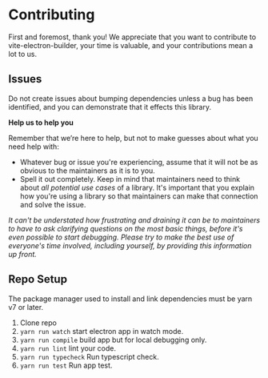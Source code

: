 # Contributing

First and foremost, thank you! We appreciate that you want to contribute to vite-electron-builder, your time is valuable, and your contributions mean a lot to us.

## Issues

Do not create issues about bumping dependencies unless a bug has been identified, and you can demonstrate that it effects this library.

**Help us to help you**

Remember that we’re here to help, but not to make guesses about what you need help with:

- Whatever bug or issue you're experiencing, assume that it will not be as obvious to the maintainers as it is to you.
- Spell it out completely. Keep in mind that maintainers need to think about _all potential use cases_ of a library. It's important that you explain how you're using a library so that maintainers can make that connection and solve the issue.

_It can't be understated how frustrating and draining it can be to maintainers to have to ask clarifying questions on the most basic things, before it's even possible to start debugging. Please try to make the best use of everyone's time involved, including yourself, by providing this information up front._


## Repo Setup
The package manager used to install and link dependencies must be yarn v7 or later.

1. Clone repo
1. `yarn run watch` start electron app in watch mode.
1. `yarn run compile` build app but for local debugging only.
1. `yarn run lint` lint your code.
1. `yarn run typecheck` Run typescript check.
1. `yarn run test` Run app test.
